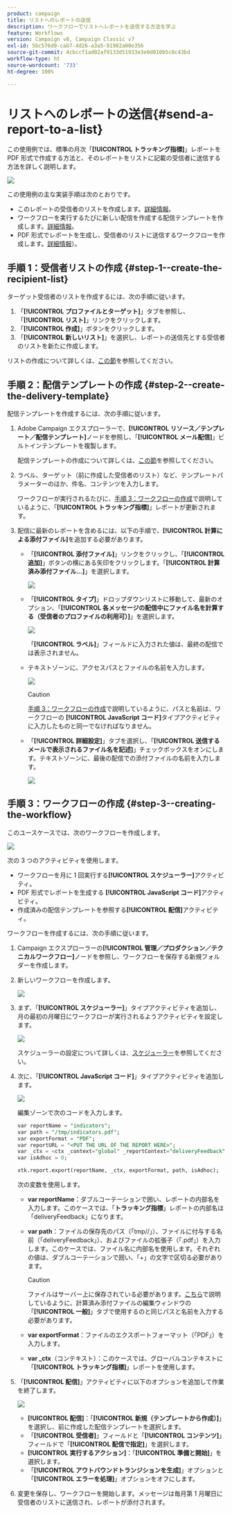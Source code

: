 ```yaml
---
product: campaign
title: リストへのレポートの送信
description: ワークフローでリストへレポートを送信する方法を学ぶ
feature: Workflows
version: Campaign v8, Campaign Classic v7
exl-id: 5bc576d0-cab7-4d26-a3a5-91982a00e356
source-git-commit: 4cbccf1ad02af9133d51933e3e0d010b5c8c43bd
workflow-type: ht
source-wordcount: '733'
ht-degree: 100%

---
```


# リストへのレポートの送信{#send-a-report-to-a-list}

この使用例では、標準の月次「**[!UICONTROL トラッキング指標]**」レポートを PDF 形式で作成する方法と、そのレポートをリストに記載の受信者に送信する方法を詳しく説明します。

![](assets/use_case_report_intro.png)

この使用例の主な実装手順は次のとおりです。

* このレポートの受信者のリストを作成します。[詳細情報](#step-1--create-the-recipient-list)。
* ワークフローを実行するたびに新しい配信を作成する配信テンプレートを作成します。[詳細情報](#step-2--create-the-delivery-template)。
* PDF 形式でレポートを生成し、受信者のリストに送信するワークフローを作成します。[詳細情報](#step-3--create-the-workflow)）。

## 手順 1：受信者リストの作成 {#step-1--create-the-recipient-list}

ターゲット受信者のリストを作成するには、次の手順に従います。

1. 「**[!UICONTROL プロファイルとターゲット]**」タブを参照し、「**[!UICONTROL リスト]**」リンクをクリックします。
1. 「**[!UICONTROL 作成]**」ボタンをクリックします。
1. 「**[!UICONTROL 新しいリスト]**」を選択し、レポートの送信先とする受信者のリストを新たに作成します。

リストの作成について詳しくは、[この節](../../v8/audiences/create-audiences.md)を参照してください。

## 手順 2：配信テンプレートの作成 {#step-2--create-the-delivery-template}

配信テンプレートを作成するには、次の手順に従います。

1. Adobe Campaign エクスプローラーで、**[!UICONTROL リソース／テンプレート／配信テンプレート]**&#x200B;ノードを参照し、「**[!UICONTROL メール配信]**」ビルトインテンプレートを複製します。

   配信テンプレートの作成について詳しくは、[この節](../../v8/send/create-templates.md)を参照してください。

1. ラベル、ターゲット（前に作成した受信者のリスト）など、テンプレートパラメーターのほか、件名、コンテンツを入力します。

   ワークフローが実行されるたびに、[手順 3：ワークフローの作成](#step-3--creating-the-workflow)で説明しているように、「**[!UICONTROL トラッキング指標]**」レポートが更新されます。

1. 配信に最新のレポートを含めるには、以下の手順で、**[!UICONTROL 計算による添付ファイル]**&#x200B;を追加する必要があります。

   * 「**[!UICONTROL 添付ファイル]**」リンクをクリックし、「**[!UICONTROL 追加]**」ボタンの横にある矢印をクリックします。「**[!UICONTROL 計算済み添付ファイル…]**」を選択します。

     ![](assets/use_case_report_4.png)

   * 「**[!UICONTROL タイプ]**」ドロップダウンリストに移動して、最新のオプション、「**[!UICONTROL 各メッセージの配信中にファイル名を計算する（受信者のプロファイルの利用可）]**」を選択します。

     ![](assets/use_case_report_5.png)

     「**[!UICONTROL ラベル]**」フィールドに入力された値は、最終の配信では表示されません。

   * テキストゾーンに、アクセスパスとファイルの名前を入力します。

     ![](assets/use_case_report_6.png)

     >[!CAUTION]
     >
     >[手順 3：ワークフローの作成](#step-3--creating-the-workflow)で説明しているように、パスと名前は、ワークフローの **[!UICONTROL JavaScript コード]**&#x200B;タイプアクティビティに入力したものと同一でなければなりません。

   * 「**[!UICONTROL 詳細設定]**」タブを選択し、「**[!UICONTROL 送信するメールで表示されるファイル名を記述]**」チェックボックスをオンにします。テキストゾーンに、最後の配信での添付ファイルの名前を入力します。

     ![](assets/use_case_report_6b.png)

## 手順 3：ワークフローの作成 {#step-3--creating-the-workflow}

このユースケースでは、次のワークフローを作成します。

![](assets/use_case_report_8.png)

次の 3 つのアクティビティを使用します。

* ワークフローを月に 1 回実行する&#x200B;**[!UICONTROL スケジューラー]**&#x200B;アクティビティ。
* PDF 形式でレポートを生成する **[!UICONTROL JavaScript コード]**&#x200B;アクティビティ。
* 作成済みの配信テンプレートを参照する&#x200B;**[!UICONTROL 配信]**&#x200B;アクティビティ。

ワークフローを作成するには、次の手順に従います。

1. Campaign エクスプローラーの&#x200B;**[!UICONTROL 管理／プロダクション／テクニカルワークフロー]**&#x200B;ノードを参照し、ワークフローを保存する新規フォルダーを作成します。
1. 新しいワークフローを作成します。

   ![](assets/use_case_report_7.png)

1. まず、「**[!UICONTROL スケジューラー]**」タイプアクティビティを追加し、月の最初の月曜日にワークフローが実行されるようアクティビティを設定します。

   ![](assets/use_case_report_9.png)

   スケジューラーの設定について詳しくは、[スケジューラー](scheduler.md)を参照してください。

1. 次に、「**[!UICONTROL JavaScript コード]**」タイプアクティビティを追加します。

   ![](assets/use_case_report_10.png)

   編集ゾーンで次のコードを入力します。

   ```sql
   var reportName = "indicators";
   var path = "/tmp/indicators.pdf";
   var exportFormat = "PDF";
   var reportURL = "<PUT THE URL OF THE REPORT HERE>";
   var _ctx = <ctx _context="global" _reportContext="deliveryFeedback" />
   var isAdhoc = 0;
   
   xtk.report.export(reportName, _ctx, exportFormat, path, isAdhoc);
   ```


   次の変数を使用します。

   * **var reportName**：ダブルコーテーションで囲い、レポートの内部名を入力します。このケースでは、「**トラッキング指標**」レポートの内部名は「deliveryFeedback」になります。
   * **var path**：ファイルの保存先のパス（「tmp//」）、ファイルに付与する名前（「deliveryFeedback」）、およびファイルの拡張子（「.pdf」）を入力します。このケースでは、ファイル名に内部名を使用します。それぞれの値は、ダブルコーテーションで囲い、「+」の文字で区切る必要があります。

     >[!CAUTION]
     >
     >ファイルはサーバー上に保存されている必要があります。[こちら](#step-2--create-the-delivery-template)で説明しているように、計算済み添付ファイルの編集ウィンドウの「**[!UICONTROL 一般]**」タブで使用するのと同じパスと名前を入力する必要があります。

   * **var exportFormat**：ファイルのエクスポートフォーマット（「PDF」）を入力します。
   * **var _ctx**（コンテキスト）：このケースでは、グローバルコンテキストに「**[!UICONTROL トラッキング指標]**」レポートを使用します。

1. 「**[!UICONTROL 配信]**」アクティビティに以下のオプションを追加して作業を終了します。

   ![](assets/use_case_report_11.png)

   * **[!UICONTROL 配信]**：「**[!UICONTROL 新規（テンプレートから作成）]**」を選択し、前に作成した配信テンプレートを選択します。
   * 「**[!UICONTROL 受信者]**」フィールドと「**[!UICONTROL コンテンツ]**」フィールドで「**[!UICONTROL 配信で指定]**」を選択します。
   * **[!UICONTROL 実行するアクション]**：「**[!UICONTROL 準備と開始]**」を選択します。
   * 「**[!UICONTROL アウトバウンドトランジションを生成]**」オプションと「**[!UICONTROL エラーを処理]**」オプションをオフにします。

1. 変更を保存し、ワークフローを開始します。メッセージは毎月第 1 月曜日に受信者のリストに送信され、レポートが添付されます。
